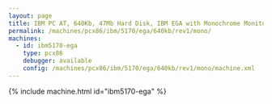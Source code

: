 ```yaml
---
layout: page
title: IBM PC AT, 640Kb, 47Mb Hard Disk, IBM EGA with Monochrome Monitor
permalink: /machines/pcx86/ibm/5170/ega/640kb/rev1/mono/
machines:
  - id: ibm5170-ega
    type: pcx86
    debugger: available
    config: /machines/pcx86/ibm/5170/ega/640kb/rev1/mono/machine.xml
---
```


{% include machine.html id="ibm5170-ega" %}
